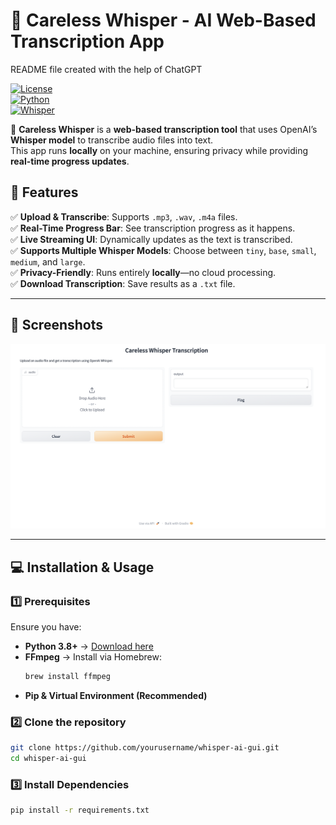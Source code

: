 # 🎤 Careless Whisper - AI Web-Based Transcription App  
README file created with the help of ChatGPT

[![License](https://img.shields.io/badge/license-MIT-blue.svg)](LICENSE)  
[![Python](https://img.shields.io/badge/python-3.8%2B-blue)](https://www.python.org/downloads/)  
[![Whisper](https://img.shields.io/badge/Powered%20By-OpenAI%20Whisper-blue)](https://openai.com/research/whisper)  

🚀 **Careless Whisper** is a **web-based transcription tool** that uses OpenAI’s **Whisper model** to transcribe audio files into text.  
This app runs **locally** on your machine, ensuring privacy while providing **real-time progress updates**.  

## **🔹 Features**  
✅ **Upload & Transcribe**: Supports `.mp3`, `.wav`, `.m4a` files.  
✅ **Real-Time Progress Bar**: See transcription progress as it happens.  
✅ **Live Streaming UI**: Dynamically updates as the text is transcribed.  
✅ **Supports Multiple Whisper Models**: Choose between `tiny`, `base`, `small`, `medium`, and `large`.  
✅ **Privacy-Friendly**: Runs entirely **locally**—no cloud processing.  
✅ **Download Transcription**: Save results as a `.txt` file.  

---

## **📸 Screenshots**  
![Screenshot of Whisper AI Web App](./assets/Screenshot.png)  

---

## **💻 Installation & Usage**  
### **1️⃣ Prerequisites**  
Ensure you have:  
- **Python 3.8+** → [Download here](https://www.python.org/downloads/)  
- **FFmpeg** → Install via Homebrew:  
  ```bash
  brew install ffmpeg
  ```
- **Pip & Virtual Environment (Recommended)**

### **2️⃣ Clone the repository**  
```bash
git clone https://github.com/yourusername/whisper-ai-gui.git
cd whisper-ai-gui
```
### **3️⃣ Install Dependencies**
```bash
pip install -r requirements.txt
```
